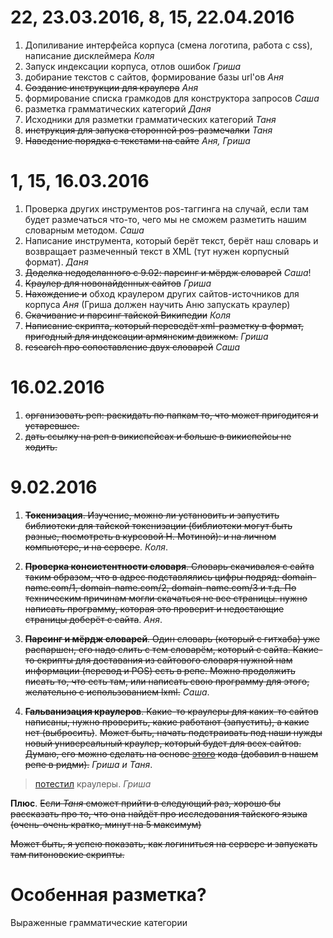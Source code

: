 # 22, 23.03.2016, 8, 15, 22.04.2016

1. Допиливание интерфейса корпуса (смена логотипа, работа с css), написание дисклеймера *Коля*
2. Запуск индексации корпуса, отлов ошибок *Гриша*
3. добирание текстов с сайтов, формирование базы url'ов *Аня*
4. ~~Создание инструкции для краулера~~ *Аня*
4. формирование списка грамкодов для конструктора запросов *Саша*
5. разметка грамматических категорий *Даня*
6. Исходники для разметки грамматических категорий *Таня*
7. ~~инструкция для запуска сторонней pos-размечалки~~ *Таня*
8. ~~Наведение порядка с текстами на сайте~~ *Аня, Гриша*



# 1, 15, 16.03.2016

1. Проверка других инструментов pos-таггинга на случай, если там будет размечаться что-то, чего мы не сможем разметить нашим словарным методом. *Саша*
2. Написание инструмента, который берёт текст, берёт наш словарь и возвращает размеченный текст в XML (тут нужен корпусный формат). *Даня*
3. ~~Доделка недоделанного с 9.02: парсинг и мёрдж словарей~~ *Саша*!
4. ~~Краулер для новонайденных сайтов~~ *Гриша*
3. ~~Нахождение и~~ обход краулером других сайтов-источников для корпуса *Аня* (Гриша должен научить Аню запускать краулер)
4. ~~Скачивание и парсинг тайской Википедии~~ *Коля*
5. ~~Написание скрипта, который переведёт xml-разметку в формат, пригодный для индексации армянским движком.~~ *Гриша*
6. ~~research про сопоставление двух словарей~~ *Саша*
 


# 16.02.2016

1. ~~организовать реп: раскидать по папкам то, что может пригодится и устаревшее.~~
2. ~~дать ссылку на реп в викиспейсах и больше в викиспейсы не ходить.~~

# 9.02.2016

1. ~~**Токенизация**. Изучение, можно ли установить и запустить библиотеки для тайской токенизации (библиотеки могут быть разные, посмотреть в курсовой Н. Мотиной): и на личном компьютере, и на сервере~~. *Коля*.

2. ~~**Проверка консистентности словаря**. Словарь скачивался с сайта таким образом, что в адрес подставлялись цифры подряд: domain-name.com/1, domain-name.com/2, domain-name.com/3 и т.д. По техническим причинам могли скачаться не все страницы. нужно написать программу, которая это проверит и недостающие страницы доберёт с сайта~~. *Аня*.

3. ~~**Парсинг и мёрдж словарей**. Один словарь (который с гитхаба) уже распаршен, его надо слить с тем словарём, который с сайта. Какие-то скрипты для доставания из сайтового словаря нужной нам информации (перевод и POS) есть в репе. Можно продолжить писать то, что есть там, или написать свою программу для этого, желательно с использованием lxml.~~ *Саша*.

4. ~~**Гальванизация краулеров**. Какие-то краулеры для каких-то сайтов написаны, нужно проверить, какие работают (запустить), а какие нет (выбросить)~~. ~~Может быть, начать подстраивать под наши нужды новый универсальный краулер, который будет для всех сайтов. Думаю, его можно сделать на основе [этого](http://pi-code.blogspot.ru/search/label/%D0%BA%D1%80%D0%B0%D1%83%D0%BB%D0%B5%D1%80) кода (добавил в нашем репе в ридми).~~ *Гриша и Таня*.
> [потестил](https://github.com/nevmenandr/thai-language/blob/master/crawler_test.md) краулеры. *Гриша*

**Плюс**. ~~Если *Таня* сможет прийти в следующий раз, хорошо бы рассказать про то, что она найдёт про исследования тайского языка (очень-очень кратко, минут на 5 максимум)~~

~~Может быть, я успею показать, как логиниться на сервере и запускать там питоновские скрипты.~~


# Особенная разметка?

Выраженные грамматические категории

